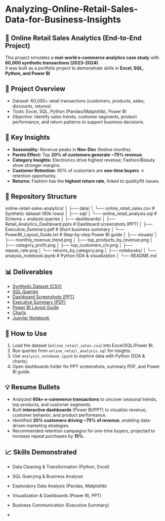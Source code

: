 # Analyzing-Online-Retail-Sales-Data-for-Business-Insights
## 🛒 Online Retail Sales Analytics (End-to-End Project)

This project simulates a **real-world e-commerce analytics case study** with **60,000 synthetic transactions (2023–2024)**.  
It was built as a portfolio project to demonstrate skills in **Excel, SQL, Python, and Power BI**

## 📌 Project Overview
- Dataset: 60,000+ retail transactions (customers, products, sales, discounts, returns)
- Tools: Excel, SQL, Python (Pandas/Matplotlib), Power BI
- Objective: Identify sales trends, customer segments, product performance, and return patterns to support business decisions.

## 🔑 Key Insights
- **Seasonality:** Revenue peaks in **Nov–Dec** (festive months).
- **Pareto Effect:** Top **20% of customers generate ~75% revenue**.
- **Category Insights:** Electronics drive highest revenue; Fashion/Beauty show stronger margins.
- **Customer Retention:** 60% of customers are **one-time buyers** → retention opportunity.
- **Returns:** Fashion has the **highest return rate**, linked to quality/fit issues.

## 📂 Repository Structure
online-retail-sales-analytics/
│
├── data/
│ └── online_retail_sales.csv # Synthetic dataset (60k rows)
│
├── sql/
│ └── online_retail_analysis.sql # Schema + analysis queries
│
├── dashboards/
│ ├── Retail_Analytics_Dashboard.pptx # Dashboard screenshots (PPT)
│ ├── Executive_Summary.pdf # Short business summary
│ └── PowerBI_Layout_Guide.txt # Step-by-step Power BI guide
│
├── visuals/
│ ├── monthly_revenue_trend.png
│ ├── top_products_by_revenue.png
│ ├── category_profit.png
│ ├── top_customers_clv.png
│ ├── repeat_rate.png
│ └── returns_by_category.png
│
├── notebooks/
│ └── analysis_notebook.ipynb # Python EDA & visualization
│
└── README.md

## 📊 Deliverables
- [Synthetic Dataset (CSV)](data/online_retail_sales.csv)  
- [SQL Queries](sql/online_retail_analysis.sql)  
- [Dashboard Screenshots (PPT)](dashboards/Retail_Analytics_Dashboard.pptx)  
- [Executive Summary (PDF)](dashboards/Executive_Summary.pdf)  
- [Power BI Layout Guide](dashboards/PowerBI_Layout_Guide.txt)  
- [Charts](visuals/)  
- [Jupyter Notebook](notebooks/analysis_notebook.ipynb)  

## 🚀 How to Use
1. Load the dataset (`online_retail_sales.csv`) into Excel/SQL/Power BI.
2. Run queries from `online_retail_analysis.sql` for insights.
3. Use `analysis_notebook.ipynb` to explore data with Python (EDA & charts).
4. Open dashboards folder for PPT screenshots, summary PDF, and Power BI guide.

## 💡 Resume Bullets
- Analyzed **60k+ e-commerce transactions** to uncover seasonal trends, top products, and customer segments.  
- Built **interactive dashboards** (Power BI/PPT) to visualize revenue, customer behavior, and product performance.  
- Identified **20% customers driving ~75% of revenue**, enabling data-driven marketing strategies.  
- Recommended retention campaigns for one-time buyers, projected to increase repeat purchases by **15%**.  

## 📈 Skills Demonstrated
- Data Cleaning & Transformation (Python, Excel)  
- SQL Querying & Business Analysis  
- Exploratory Data Analysis (Pandas, Matplotlib)  
- Visualization & Dashboards (Power BI, PPT)  
- Business Communication (Executive Summary)

- 
